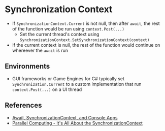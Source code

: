 # Synchronization Context

- If `SynchronizationContext.Current` is not null, then after `await`, the rest
  of the function would be run using `context.Post(...)`
  - Set the current thread's context using
    `SynchronizationContext.SetSynchronizationContext(context)`
- If the current context is null, the rest of the function would continue on
  whereever the `await` is run

## Environments

- GUI frameworks or Game Engines for C# typically set `Synchronization.Current`
  to a custom implementation that run `context.Post(...)` on a UI thread

## References

- [Await, SynchronizationContext, and Console Apps](https://devblogs.microsoft.com/pfxteam/await-synchronizationcontext-and-console-apps/)
- [Parallel Computing - It's All About the SynchronizationContext](https://docs.microsoft.com/en-us/archive/msdn-magazine/2011/february/msdn-magazine-parallel-computing-it-s-all-about-the-synchronizationcontext)
